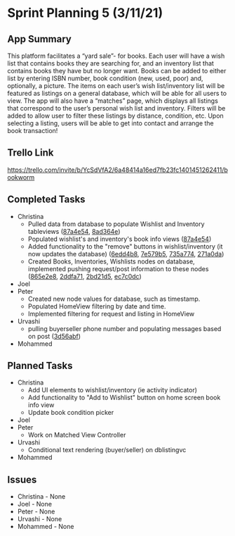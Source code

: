 # Sprint Planning 5 (3/11/21)

## App Summary

This platform facilitates a “yard sale”- for books. 
Each user will have a wish list that contains books they are searching for, and an inventory list that contains books they have but no longer want. 
Books can be added to either list by entering ISBN number, book condition (new, used, poor) and, optionally, a picture. 
The items on each user’s wish list/inventory list will be featured as listings on a general database, which will be able for all users to view. 
The app will also have a “matches” page, which displays all listings that correspond to the user’s personal wish list and inventory. 
Filters will be added to allow user to filter these listings by distance, condition, etc. 
Upon selecting a listing, users will be able to get into contact and arrange the book transaction!

## Trello Link
https://trello.com/invite/b/YcSdVfA2/6a48414a16ed7fb23fc1401451262411/bookworm

## Completed Tasks
  * Christina 
    * Pulled data from database to populate Wishlist and Inventory tableviews ([87a4e54](https://github.com/ECS189E/project-w21-steve-give-us-jobs/commit/87a4e5418fb6145255a1fd4ea3675d961a5b07e7), [8ad364e](https://github.com/ECS189E/project-w21-steve-give-us-jobs/commit/8ad364e1b5a6acbd0d3c80fdd1f797b2df0d98d5))
    * Populated wishlist's and inventory's book info views ([87a4e54](https://github.com/ECS189E/project-w21-steve-give-us-jobs/commit/87a4e5418fb6145255a1fd4ea3675d961a5b07e7))
    * Added functionality to the "remove" buttons in wishlist/inventory (it now updates the database) ([6edd4b8](https://github.com/ECS189E/project-w21-steve-give-us-jobs/commit/6edd4b8de278a6bec5bff5b3c25feb912bebfa6b), [7e579b5](https://github.com/ECS189E/project-w21-steve-give-us-jobs/commit/7e579b522d52267c532a23364555e5ce59ce124c), [735a774](https://github.com/ECS189E/project-w21-steve-give-us-jobs/commit/735a774b00407b1168a8e6f26a16621f370b79fc), [271a0da](https://github.com/ECS189E/project-w21-steve-give-us-jobs/commit/271a0daf8cc171da20ae93a0e5689d3029725e0f))
    * Created Books, Inventories, Wishlists nodes on database, implemented pushing request/post information to these nodes ([865e2e8](https://github.com/ECS189E/project-w21-steve-give-us-jobs/commit/865e2e888b63c1c3abbb018e3e374e72abbda23e), [2ddfa71](https://github.com/ECS189E/project-w21-steve-give-us-jobs/commit/2ddfa7156bfb994fd1961602b6d8be8a5aa96c6d), [2bd21d5](https://github.com/ECS189E/project-w21-steve-give-us-jobs/commit/2bd21d503dcbebaa96e0a7e863b7b1a4acc5804d), [ec7c0dc](https://github.com/ECS189E/project-w21-steve-give-us-jobs/commit/ec7c0dc4aa859ca7096053aa96d9573fa72b75fe))
  * Joel
  * Peter
    * Created new node values for database, such as timestamp.
    * Populated HomeView filtering by date and time.
    * Implemented filtering for request and listing in HomeView
  * Urvashi 
    * pulling buyerseller phone number and populating messages based on post ([3d56abf](https://github.com/ECS189E/project-w21-steve-give-us-jobs/commit/3d56abf49cc4ca124eb6c8b6acbf763a5798ad7a))
  * Mohammed

## Planned Tasks
  * Christina
    * Add UI elements to wishlist/inventory (ie activity indicator)
    * Add functionality to "Add to Wishlist" button on home screen book info view
    * Update book condition picker 
  * Joel
  * Peter
    * Work on Matched View Controller
  * Urvashi 
    * Conditional text rendering (buyer/seller) on dblistingvc
  * Mohammed
  
## Issues
  * Christina - None
  * Joel - None
  * Peter - None
  * Urvashi - None 
  * Mohammed - None
